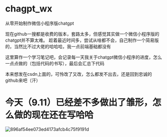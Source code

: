 # chagpt_wx
从零开始制作微信小程序版chatgpt

现在github一搜都是收费的版本，套路太多，但感觉其实做一个微信小程序版的chatgpt并不算太难。
趁着最近时间多，尝试从啥都不会，自己制作一个简易版的，当然比不过大佬的哈哈哈，我一点前端基础都没有

这里算作一个学习笔记吧，会记录每一天我关于chatgpt微信小程序的进度，怎么一点点做的（包括代码的书写），最后会汇总下代码

本来想发在csdn上面的，可怜改了又改，怎么都发不出去，还是回到忠诚的github来吧（汗）

# 今天（9.11）已经差不多做出了雏形，怎么做的现在还在写哈哈
![896af54ee073ed4173afcb4c75f9191d](https://github.com/ccdou/chagpt_wx/assets/44962328/3981a5b3-d3fa-4197-ab1c-f9f9a3559735)
